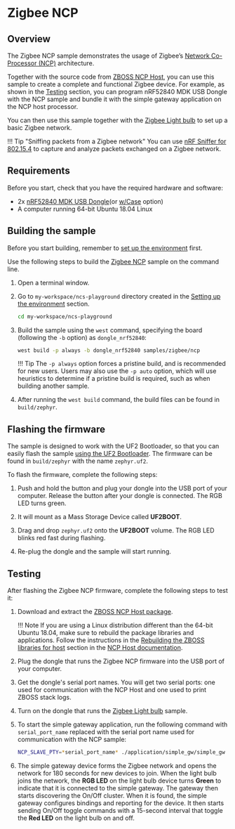 # Zigbee NCP

## Overview

The Zigbee NCP sample demonstrates the usage of Zigbee’s [Network Co-Processor (NCP)] architecture.

Together with the source code from [ZBOSS NCP Host], you can use this sample to create a complete and functional Zigbee device. For example, as shown in the [Testing](#testing) section, you can program nRF52840 MDK USB Dongle with the NCP sample and bundle it with the simple gateway application on the NCP host processor.

You can then use this sample together with the [Zigbee Light bulb] to set up a basic Zigbee network.

!!! Tip "Sniffing packets from a Zigbee network" 
    You can use [nRF Sniffer for 802.15.4](../../../nrf802154-sniffer/index.md) to capture and analyze packets exchanged on a Zigbee network.


## Requirements

Before you start, check that you have the required hardware and software:

- 2x [nRF52840 MDK USB Dongle](https://makerdiary.com/products/nrf52840-mdk-usb-dongle)(or [w/Case](https://makerdiary.com/products/nrf52840-mdk-usb-dongle-w-case) option)
- A computer running 64-bit Ubuntu 18.04 Linux

## Building the sample

Before you start building, remember to [set up the environment](../../setup.md) first.

Use the following steps to build the [Zigbee NCP] sample on the command line.

1. Open a terminal window.

2. Go to `my-workspace/ncs-playground` directory created in the [Setting up the environment](../../setup.md#get-the-code) section.

    ``` bash linenums="1"
    cd my-workspace/ncs-playground
    ```

3. Build the sample using the `west` command, specifying the board (following the `-b` option) as `dongle_nrf52840`:

    ``` bash linenums="1"
    west build -p always -b dongle_nrf52840 samples/zigbee/ncp
    ```

    !!! Tip
        The `-p always` option forces a pristine build, and is recommended for new users. Users may also use the `-p auto` option, which will use heuristics to determine if a pristine build is required, such as when building another sample.

4. After running the `west build` command, the build files can be found in `build/zephyr`.

## Flashing the firmware

The sample is designed to work with the UF2 Bootloader, so that you can easily flash the sample [using the UF2 Bootloader](../../../../programming/uf2boot.md). The firmware can be found in `build/zephyr` with the name `zephyr.uf2`.

To flash the firmware, complete the following steps:

1. Push and hold the button and plug your dongle into the USB port of your computer. Release the button after your dongle is connected. The RGB LED turns green.

2. It will mount as a Mass Storage Device called __UF2BOOT__.

3. Drag and drop `zephyr.uf2` onto the __UF2BOOT__ volume. The RGB LED blinks red fast during flashing.

4. Re-plug the dongle and the sample will start running.

## Testing

After flashing the Zigbee NCP firmware, complete the following steps to test it:

1. Download and extract the [ZBOSS NCP Host package].

    !!! Note 
        If you are using a Linux distribution different than the 64-bit Ubuntu 18.04, make sure to rebuild the package libraries and applications. Follow the instructions in the [Rebuilding the ZBOSS libraries for host] section in the [NCP Host documentation].

2. Plug the dongle that runs the Zigbee NCP firmware into the USB port of your computer.
3. Get the dongle's serial port names. You will get two serial ports: one used for communication with the NCP Host and one used to print ZBOSS stack logs.
4. Turn on the dongle that runs the [Zigbee Light bulb] sample.
5. To start the simple gateway application, run the following command with `serial_port_name` replaced with the serial port name used for communication with the NCP sample:

    ``` bash linenums="1"
    NCP_SLAVE_PTY=*serial_port_name* ./application/simple_gw/simple_gw
    ```

6. The simple gateway device forms the Zigbee network and opens the network for 180 seconds for new devices to join. When the light bulb joins the network, the __RGB LED__ on the light bulb device turns __Green__ to indicate that it is connected to the simple gateway. The gateway then starts discovering the On/Off cluster. When it is found, the simple gateway configures bindings and reporting for the device. It then starts sending On/Off toggle commands with a 15-second interval that toggle the __Red LED__ on the light bulb on and off.


[Network Co-Processor (NCP)]: https://developer.nordicsemi.com/nRF_Connect_SDK/doc/latest/nrf/protocols/zigbee/architectures.html#ug-zigbee-platform-design-ncp-details
[ZBOSS NCP Host]: https://developer.nordicsemi.com/nRF_Connect_SDK/doc/latest/nrf/protocols/zigbee/tools.html#ug-zigbee-tools-ncp-host
[ZBOSS NCP Host package]: https://developer.nordicsemi.com/Zigbee/ncp_sdk_for_host/ncp_host_v2.2.0.zip
[Zigbee Light bulb]: https://github.com/makerdiary/ncs-playground/tree/main/samples/zigbee/light_bulb
[Zigbee NCP]: https://github.com/makerdiary/ncs-playground/tree/main/samples/zigbee/ncp
[Rebuilding the ZBOSS libraries for host]: https://developer.nordicsemi.com/nRF_Connect_SDK/doc/zboss/3.11.2.0/zboss_ncp_host.html#rebuilding_libs
[NCP Host documentation]: https://developer.nordicsemi.com/nRF_Connect_SDK/doc/zboss/3.11.2.0/zboss_ncp_host_intro.html